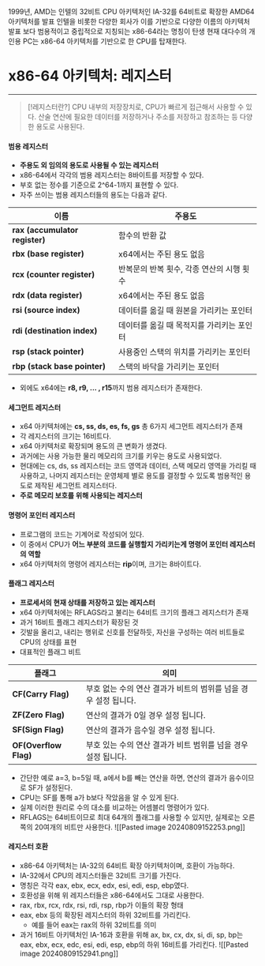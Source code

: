 1999년, AMD는 인텔의 32비트 CPU 아키텍처인 IA-32를 64비트로 확장한 AMD64 아키텍처를 발표
인텔을 비롯한 다양한 회사가 이를 기반으로 다양한 이름의 아키텍처 발표
보다 범용적이고 중립적으로 지칭되는 x86-64라는 명칭이 탄생
현재 대다수의 개인용 PC는 x86-64 아키텍처를 기반으로 한 CPU를 탑재한다.

# x86-64 아키텍처: 레지스터
---
> [!레지스터란?]
> CPU 내부의 저장장치로, CPU가 빠르게 접근해서 사용할 수 있다.
> 산술 연산에 필요한 데이터를 저장하거나 주소를 저장하고 참조하는 등 다양한 용도로 사용된다.

#### 범용 레지스터
- **주용도 외 임의의 용도로 사용될 수 있는 레지스터**
- x86-64에서 각각의 범용 레지스터는 8바이트를 저장할 수 있다.
- 부호 없는 정수를 기준으로 2^64-1까지 표현할 수 있다.
- 자주 쓰이는 범용 레지스터들의 용도는 다음과 같다.

|**이름**|**주용도**|
|---|---|
|**rax (accumulator register)**|함수의 반환 값|
|**rbx (base register)**|x64에서는 주된 용도 없음|
|**rcx (counter register)**|반복문의 반복 횟수, 각종 연산의 시행 횟수|
|**rdx (data register)**|x64에서는 주된 용도 없음|
|**rsi (source index)**|데이터를 옮길 때 원본을 가리키는 포인터|
|**rdi (destination index)**|데이터를 옮길 때 목적지를 가리키는 포인터|
|**rsp (stack pointer)**|사용중인 스택의 위치를 가리키는 포인터|
|**rbp (stack base pointer)**|스택의 바닥을 가리키는 포인터|
- 외에도 x64에는 **r8, r9, ... , r15**까지 범용 레지스터가 존재한다.

#### 세그먼트 레지스터
- x64 아키텍처에는 **cs, ss, ds, es, fs, gs** 총 6가지 세그먼트 레지스터가 존재
- 각 레지스터의 크기는 16비트다.
- x64 아키텍처로 확장되며 용도의 큰 변화가 생겼다.
- 과거에는 사용 가능한 물리 메모리의 크기를 키우는 용도로 사용되었다.
- 현대에는 cs, ds, ss 레지스터는 코드 영역과 데이터, 스택 메모리 영역을 가리킬 때 사용하고, 나머지 레지스터는 운영체제 별로 용도를 결정할 수 있도록 범용적인 용도로 제작된 세그먼트 레지스터다.
- **주로 메모리 보호를 위해 사용되는 레지스터**

#### 명령어 포인터 레지스터
- 프로그램의 코드는 기계어로 작성되어 있다.
- 이 중에서 CPU가 **어느 부분의 코드를 실행할지 가리키는게 명령어 포인터 레지스터의 역할**
- x64 아키텍처의 명령어 레지스터는 **rip**이며, 크기는 8바이트다.

#### 플래그 레지스터
- **프로세서의 현재 상태를 저장하고 있는 레지스터**
- x64 아키텍처에는 RFLAGS라고 불리는 64비트 크기의 플래그 레지스터가 존재
- 과거 16비트 플래그 레지스터가 확장된 것
- 깃발을 올리고, 내리는 행위로 신호를 전달하듯, 자신을 구성하는 여러 비트들로 CPU의 상태를 표현
- 대표적인 플래그 비트

| **플래그** | **의미** |
| ---- | ---- |
| **CF(Carry Flag)** | 부호 없는 수의 연산 결과가 비트의 범위를 넘을 경우 설정 됩니다. |
| **ZF(Zero Flag)** | 연산의 결과가 0일 경우 설정 됩니다. |
| **SF(Sign Flag)** | 연산의 결과가 음수일 경우 설정 됩니다. |
| **OF(Overflow Flag)** | 부호 있는 수의 연산 결과가 비트 범위를 넘을 경우 설정 됩니다. |
- 간단한 예로 a=3, b=5일 때, a에서 b를 빼는 연산을 하면, 연산의 결과가 음수이므로 SF가 설정된다.
- CPU는 SF를 통해 a가 b보다 작았음을 알 수 있게 된다.
- 실제 이러한 원리로 수의 대소를 비교하는 어셈블리 명령어가 있다.
- RFLAGS는 64비트이므로 최대 64개의 플래그를 사용할 수 있지만, 실제로는 오른쪽의 20여개의 비트만 사용한다.
![[Pasted image 20240809152253.png]]

#### 레지스터 호환
- x86-64 아키텍처는 IA-32의 64비트 확장 아키텍처이며, 호환이 가능하다.
- IA-32에서 CPU의 레지스터들은 32비트 크기를 가진다.
- 명칭은 각각 eax, ebx, ecx, edx, esi, edi, esp, ebp였다.
- 호환성을 위해 위 레지스터들은 x86-64에서도 그대로 사용한다.
- rax, rbx, rcx, rdx, rsi, rdi, rsp, rbp가 이들의 확장 형태
- eax, ebx 등의 확장된 레지스터의 하위 32비트를 가리킨다.
	- 예를 들어 eax는 rax의 하위 32비트를 의미
- 과거 16비트 아키텍처인 IA-16과 호환을 위해 ax, bx, cx, dx, si, di, sp, bp는 eax, ebx, ecx, edc, esi, edi, esp, ebp의 하위 16비트를 가리킨다.
![[Pasted image 20240809152941.png]]
